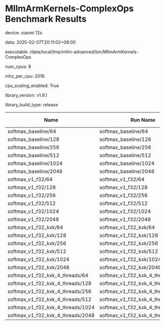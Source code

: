 # MllmArmKernels-ComplexOps Benchmark Results

device: xiaomi 12s

data: 2025-02-07T20:11:02+08:00

executable: /data/local/tmp/mllm-advanced/bin/MllmArmKernels-ComplexOps

num_cpus: 8

mhz_per_cpu: 2016

cpu_scaling_enabled: True

library_version: v1.9.1

library_build_type: release

| Name | Run Name | Run Type | Iterations | Real Time | CPU Time | Time Unit |
| --- | --- | --- | --- | --- | --- | --- |
| softmax_baseline/64 | softmax_baseline/64 | iteration | 2603112 | 270.59750983157613 | 269.05758722636597 | ns |
| softmax_baseline/128 | softmax_baseline/128 | iteration | 1300464 | 541.5809357280217 | 538.4579757686488 | ns |
| softmax_baseline/256 | softmax_baseline/256 | iteration | 655753 | 1076.0888474698984 | 1069.7670632082509 | ns |
| softmax_baseline/512 | softmax_baseline/512 | iteration | 328667 | 2143.1320150616557 | 2130.1046317397254 | ns |
| softmax_baseline/1024 | softmax_baseline/1024 | iteration | 164629 | 4280.690091028808 | 4254.5628959660835 | ns |
| softmax_baseline/2048 | softmax_baseline/2048 | iteration | 82395 | 8546.650913239435 | 8496.014515443903 | ns |
| softmax_v1_f32/64 | softmax_v1_f32/64 | iteration | 8541485 | 82.50868157007521 | 82.03136667687181 | ns |
| softmax_v1_f32/128 | softmax_v1_f32/128 | iteration | 4360583 | 161.7436388655039 | 160.78097836917692 | ns |
| softmax_v1_f32/256 | softmax_v1_f32/256 | iteration | 2244308 | 315.12722496281447 | 313.0754874108187 | ns |
| softmax_v1_f32/512 | softmax_v1_f32/512 | iteration | 1151262 | 612.4000592406572 | 608.8129244255431 | ns |
| softmax_v1_f32/1024 | softmax_v1_f32/1024 | iteration | 584293 | 1205.4740532402197 | 1198.4579021141774 | ns |
| softmax_v1_f32/2048 | softmax_v1_f32/2048 | iteration | 294576 | 2395.1630547166505 | 2379.60735090435 | ns |
| softmax_v1_f32_kxk/64 | softmax_v1_f32_kxk/64 | iteration | 132936 | 5303.8041613705755 | 5271.8938511765045 | ns |
| softmax_v1_f32_kxk/128 | softmax_v1_f32_kxk/128 | iteration | 34032 | 20713.643570677472 | 20591.23748236952 | ns |
| softmax_v1_f32_kxk/256 | softmax_v1_f32_kxk/256 | iteration | 8645 | 81466.55095386723 | 80940.9039907461 | ns |
| softmax_v1_f32_kxk/512 | softmax_v1_f32_kxk/512 | iteration | 2141 | 329034.1349828872 | 326688.7874824855 | ns |
| softmax_v1_f32_kxk/1024 | softmax_v1_f32_kxk/1024 | iteration | 520 | 1338077.2230728045 | 1323507.103846153 | ns |
| softmax_v1_f32_kxk/2048 | softmax_v1_f32_kxk/2048 | iteration | 118 | 5680806.398262482 | 5615869.406779673 | ns |
| softmax_v1_f32_kxk_4_threads/64 | softmax_v1_f32_kxk_4_threads/64 | iteration | 88632 | 6984.2614631256665 | 6955.306909468377 | ns |
| softmax_v1_f32_kxk_4_threads/128 | softmax_v1_f32_kxk_4_threads/128 | iteration | 47813 | 14773.833497222375 | 14713.191747014373 | ns |
| softmax_v1_f32_kxk_4_threads/256 | softmax_v1_f32_kxk_4_threads/256 | iteration | 16546 | 42314.614045623275 | 42128.501390064026 | ns |
| softmax_v1_f32_kxk_4_threads/512 | softmax_v1_f32_kxk_4_threads/512 | iteration | 4494 | 154593.62483438532 | 153999.64107699113 | ns |
| softmax_v1_f32_kxk_4_threads/1024 | softmax_v1_f32_kxk_4_threads/1024 | iteration | 1166 | 594615.5385851882 | 590822.4373927956 | ns |
| softmax_v1_f32_kxk_4_threads/2048 | softmax_v1_f32_kxk_4_threads/2048 | iteration | 270 | 2598421.1036875085 | 2577543.5777777876 | ns |

